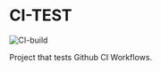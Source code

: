 # CI-TEST
![CI-build](https://github.com/agkountis/ci-test/workflows/CI-build/badge.svg)

Project that tests Github CI Workflows.